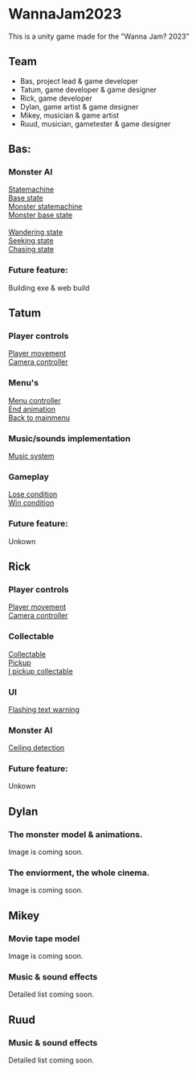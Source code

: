 # WannaJam2023
This is a unity game made for the "Wanna Jam? 2023"

## Team
* Bas, project lead & game developer
* Tatum, game developer & game designer
* Rick, game developer
* Dylan, game artist & game designer
* Mikey, musician & game artist
* Ruud, musician, gametester & game designer

## Bas:
### Monster AI
[Statemachine](Assets/Scripts/Framework/Statemachine/StateMachine.cs)<br>
[Base state](Assets/Scripts/Framework/Statemachine/BaseState.cs)<br>
[Monster statemachine](Assets/Scripts/NPC/MonsterStates/MonsterStateMachine.cs)<br>
[Monster base state](Assets/Scripts/Framework/Statemachine/MonsterBaseState.cs)<br><br>
[Wandering state](Assets/Scripts/NPC/MonsterStates/WanderingState.cs)<br>
[Seeking state](Assets/Scripts/NPC/MonsterStates/SeekingState.cs)<br>
[Chasing state](Assets/Scripts/NPC/MonsterStates/ChasingState.cs)
### Future feature:
Building exe & web build

## Tatum
### Player controls
[Player movement](Assets/Scripts/Player/Movement/PlayerMovement.cs)<br>
[Camera controller](Assets/Scripts/Player/Movement/CameraController.cs)
### Menu's
[Menu controller](Assets/Scripts/UI/Menu's/MenuController.cs)<br>
[End animation](Assets/Scripts/UI/Menu's/EndAnimationScript.cs)<br>
[Back to mainmenu](Assets/Scripts/UI/Menu's/BackToMainMenu.cs)
### Music/sounds implementation
[Music system](Assets/Scripts/Framework/Music/MusicController.cs)
### Gameplay
[Lose condition](Assets/Scripts/UI/Menu's/MenuController.cs)<br>
[Win condition](Assets/Scripts/Framework/WinScreenController.cs)
### Future feature:
Unkown

## Rick
### Player controls
[Player movement](Assets/Scripts/Player/Movement/PlayerMovement.cs)<br>
[Camera controller](Assets/Scripts/Player/Movement/CameraController.cs)
### Collectable
[Collectable](Assets/Scripts/Enviorment/Collectable.cs)<br>
[Pickup](Assets/Scripts/Enviorment/Pickup.cs)<br>
[I pickup collectable](Assets/Scripts/Enviorment/IPickupCollectable.cs)
### UI
[Flashing text warning](Assets/Scripts/UI/WarningText.cs)
### Monster AI
[Ceiling detection](Assets/Scripts/NPC/CeilingDetection/CeilingDetection.cs)
### Future feature:
Unkown

## Dylan
### The monster model & animations.
Image is coming soon.
### The enviorment, the whole cinema.
Image is coming soon.

## Mikey
### Movie tape model
Image is coming soon.
### Music & sound effects
Detailed list coming soon.

## Ruud
### Music & sound effects
Detailed list coming soon.
